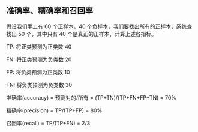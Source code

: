 ## 准确率、精确率和召回率

假设我们手上有 60 个正样本，40 个负样本，我们要找出所有的正样本，系统查找出 50 个，其中只有 40 个是真正的正样本，计算上述各指标。

TP: 将正类预测为正类数 40

FN: 将正类预测为负类数 20

FP: 将负类预测为正类数 10

TN: 将负类预测为负类数 30


准确率(accuracy) = 预测对的/所有 = (TP+TN)/(TP+FN+FP+TN) = 70%

精确率(precision) = TP/(TP+FP) = 80%

召回率(recall) = TP/(TP+FN) = 2/3
